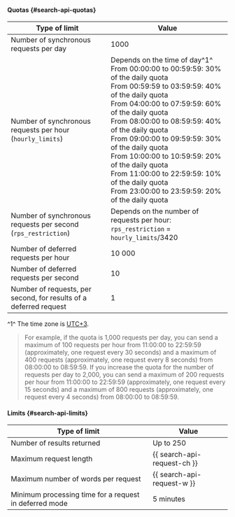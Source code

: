 #### Quotas {#search-api-quotas}

| Type of limit | Value |
| ----- | ----- |
| Number of synchronous requests per day | 1000 |
| Number of synchronous requests per hour (`hourly_limits`) | Depends on the time of day^1^</br>From 00:00:00 to 00:59:59: 30% of the daily quota</br>From 00:59:59 to 03:59:59: 40% of the daily quota</br>From 04:00:00 to 07:59:59: 60% of the daily quota</br>From 08:00:00 to 08:59:59: 40% of the daily quota</br> From 09:00:00 to 09:59:59: 30% of the daily quota</br> From 10:00:00 to 10:59:59: 20% of the daily quota</br> From 11:00:00 to 22:59:59: 10% of the daily quota</br> From 23:00:00 to 23:59:59: 20% of the daily quota  |
| Number of synchronous requests per second (`rps_restriction`) | Depends on the number of requests per hour: `rps_restriction` = `hourly_limits`/3420  |
| Number of deferred requests per hour | 10 000 |
| Number of deferred requests per second | 10 |
| Number of requests, per second, for results of a deferred request | 1 |

^1^ The time zone is [UTC+3](https://en.wikipedia.org/wiki/UTC%2B03:00).

> For example, if the quota is 1,000 requests per day, you can send a maximum of 100 requests per hour from 11:00:00 to 22:59:59 (approximately, one request every 30 seconds) and a maximum of 400 requests (approximately, one request every 8 seconds) from 08:00:00 to 08:59:59.
> If you increase the quota for the number of requests per day to 2,000, you can send a maximum of 200 requests per hour from 11:00:00 to 22:59:59 (approximately, one request every 15 seconds) and a maximum of 800 requests (approximately, one request every 4 seconds) from 08:00:00 to 08:59:59.


#### Limits {#search-api-limits}

| Type of limit | Value |
| ----- | ----- |
| Number of results returned | Up to 250 |
| Maximum request length | {{ search-api-request-ch }} |
| Maximum number of words per request | {{ search-api-request-w }} |
| Minimum processing time for a request in deferred mode | 5 minutes |